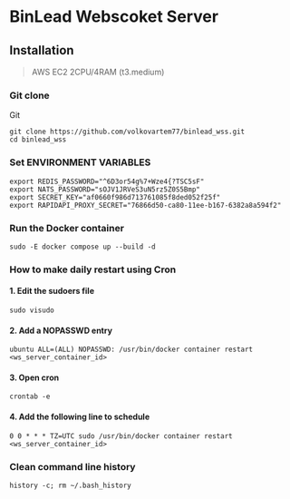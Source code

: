 # BinLead Webscoket Server
## Installation

> AWS EC2 2CPU/4RAM (t3.medium)


### Git clone
Git
```
git clone https://github.com/volkovartem77/binlead_wss.git
cd binlead_wss
```

### Set ENVIRONMENT VARIABLES
```
export REDIS_PASSWORD="^6D3or54g%7+Wze4{?TSC5sF"
export NATS_PASSWORD="sOJV1JRVeS3uN5rz5Z0S5Bmp"
export SECRET_KEY="af0660f986d713761085f8ded052f25f"
export RAPIDAPI_PROXY_SECRET="76866d50-ca80-11ee-b167-6382a8a594f2"
```

### Run the Docker container
```
sudo -E docker compose up --build -d
```

### How to make daily restart using Cron

#### 1. Edit the sudoers file
```
sudo visudo
```

#### 2. Add a NOPASSWD entry

```
ubuntu ALL=(ALL) NOPASSWD: /usr/bin/docker container restart <ws_server_container_id>
```

#### 3. Open cron
```
crontab -e
```

#### 4. Add the following line to schedule  
```
0 0 * * * TZ=UTC sudo /usr/bin/docker container restart <ws_server_container_id>
```

### Clean command line history
```
history -c; rm ~/.bash_history
```